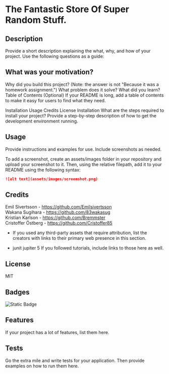 # The Fantastic Store Of Super Random Stuff.

## Description
Provide a short description explaining the what, why, and how of your project. Use the following questions as a guide:

## What was your motivation?
Why did you build this project? (Note: the answer is not "Because it was a homework assignment.")
What problem does it solve?
What did you learn?
Table of Contents (Optional)
If your README is long, add a table of contents to make it easy for users to find what they need.

Installation
Usage
Credits
License
Installation
What are the steps required to install your project? Provide a step-by-step description of how to get the development environment running.

## Usage
Provide instructions and examples for use. Include screenshots as needed.

To add a screenshot, create an assets/images folder in your repository and upload your screenshot to it. Then, using the relative filepath, add it to your README using the following syntax:

```md
![alt text](assets/images/screenshot.png)
```
## Credits

Emil Sivertsson - https://github.com/Emilsivertsson  
Wakana Sugihara - https://github.com/83wakasug  
Kristian Karlson - https://github.com/Bremmster  
Cristoffer Östberg - https://github.com/Cristoffer85


* If you used any third-party assets that require attribution, list the creators with links to their primary web presence in this section.

* junit jupiter 5
  If you followed tutorials, include links to those here as well.

## License
MIT

## Badges
![Static Badge](https://img.shields.io/badge/Java_65%25-HTML_35%25-blue)


## Features
If your project has a lot of features, list them here.

## Tests
Go the extra mile and write tests for your application. Then provide examples on how to run them here.
